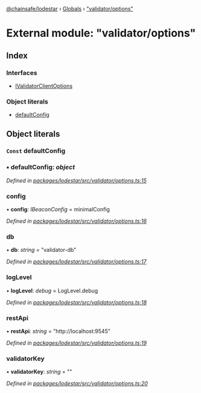 [@chainsafe/lodestar](../README.md) › [Globals](../globals.md) › ["validator/options"](_validator_options_.md)

# External module: "validator/options"

## Index

### Interfaces

* [IValidatorClientOptions](../interfaces/_validator_options_.ivalidatorclientoptions.md)

### Object literals

* [defaultConfig](_validator_options_.md#const-defaultconfig)

## Object literals

### `Const` defaultConfig

### ▪ **defaultConfig**: *object*

*Defined in [packages/lodestar/src/validator/options.ts:15](https://github.com/ChainSafe/lodestar/blob/533caff9e/packages/lodestar/src/validator/options.ts#L15)*

###  config

• **config**: *IBeaconConfig* = minimalConfig

*Defined in [packages/lodestar/src/validator/options.ts:16](https://github.com/ChainSafe/lodestar/blob/533caff9e/packages/lodestar/src/validator/options.ts#L16)*

###  db

• **db**: *string* = "validator-db"

*Defined in [packages/lodestar/src/validator/options.ts:17](https://github.com/ChainSafe/lodestar/blob/533caff9e/packages/lodestar/src/validator/options.ts#L17)*

###  logLevel

• **logLevel**: *debug* = LogLevel.debug

*Defined in [packages/lodestar/src/validator/options.ts:18](https://github.com/ChainSafe/lodestar/blob/533caff9e/packages/lodestar/src/validator/options.ts#L18)*

###  restApi

• **restApi**: *string* = "http://localhost:9545"

*Defined in [packages/lodestar/src/validator/options.ts:19](https://github.com/ChainSafe/lodestar/blob/533caff9e/packages/lodestar/src/validator/options.ts#L19)*

###  validatorKey

• **validatorKey**: *string* = ""

*Defined in [packages/lodestar/src/validator/options.ts:20](https://github.com/ChainSafe/lodestar/blob/533caff9e/packages/lodestar/src/validator/options.ts#L20)*
